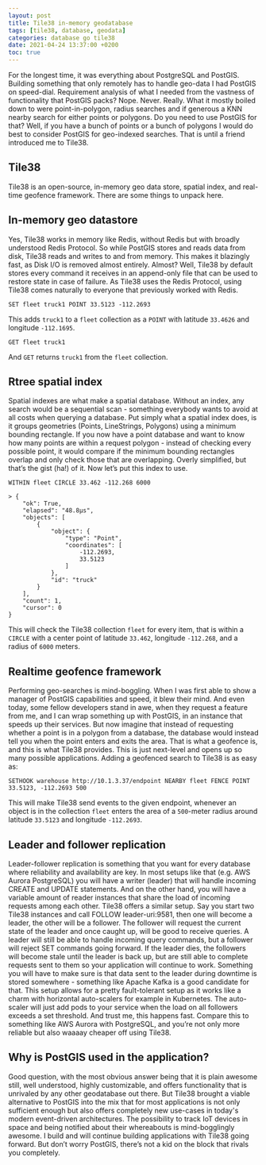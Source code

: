 ```yaml
---
layout: post
title: Tile38 in-memory geodatabase
tags: [tile38, database, geodata]
categories: database go tile38
date: 2021-04-24 13:37:00 +0200
toc: true
---
```


For the longest time, it was everything about PostgreSQL and PostGIS. Building something that only remotely has to handle geo-data I had PostGIS on speed-dial. Requirement analysis of what I needed from the vastness of functionality that PostGIS packs? Nope. Never. Really.
What it mostly boiled down to were point-in-polygon, radius searches and if generous a KNN nearby search for either points or polygons. Do you need to use PostGIS for that? Well, if you have a bunch of points or a bunch of polygons I would do best to consider PostGIS for geo-indexed searches. That is until a friend introduced me to Tile38.

## Tile38
Tile38 is an open-source, in-memory geo data store, spatial index, and real-time geofence framework.
There are some things to unpack here.

## In-memory geo datastore
Yes, Tile38 works in memory like Redis, without Redis but with broadly understood Redis Protocol. So while PostGIS stores and reads data from disk, Tile38 reads and writes to and from memory. This makes it blazingly fast, as Disk I/O is removed almost entirely. Almost? Well, Tile38 by default stores every command it receives in an append-only file that can be used to restore state in case of failure.
As Tile38 uses the Redis Protocol, using Tile38 comes naturally to everyone that previously worked with Redis.
```
SET fleet truck1 POINT 33.5123 -112.2693
```

This adds `truck1` to a `fleet` collection as a `POINT` with latitude `33.4626` and longitude `-112.1695`.

```
GET fleet truck1
```

And `GET` returns `truck1` from the `fleet` collection.

## Rtree spatial index
Spatial indexes are what make a spatial database. Without an index, any search would be a sequential scan - something everybody wants to avoid at all costs when querying a database. Put simply what a spatial index does, is it groups geometries (Points, LineStrings, Polygons) using a minimum bounding rectangle. If you now have a point database and want to know how many points are within a request polygon - instead of checking every possible point, it would compare if the minimum bounding rectangles overlap and only check those that are overlapping. Overly simplified, but that’s the gist (ha!) of it.
Now let’s put this index to use.
```
WITHIN fleet CIRCLE 33.462 -112.268 6000

> {
    "ok": True,
    "elapsed": "48.8µs",
    "objects": [
        {
            "object": {
                "type": "Point",
                "coordinates": [
                    -112.2693,
                    33.5123
                ]
            },
            "id": "truck"
        }
    ],
    "count": 1,
    "cursor": 0
}
```
This will check the Tile38 collection `fleet` for every item, that is within a `CIRCLE` with a center point of latitude `33.462`, longitude `-112.268`, and a radius of `6000` meters.

## Realtime geofence framework
Performing geo-searches is mind-boggling. When I was first able to show a manager of PostGIS capabilities and speed, it blew their mind. And even today, some fellow developers stand in awe, when they request a feature from me, and I can wrap something up with PostGIS, in an instance that speeds up their services. But now imagine that instead of requesting whether a point is in a polygon from a database, the database would instead tell you when the point enters and exits the area. That is what a geofence is, and this is what Tile38 provides. This is just next-level and opens up so many possible applications.
Adding a geofenced search to Tile38 is as easy as:
```
SETHOOK warehouse http://10.1.3.37/endpoint NEARBY fleet FENCE POINT 33.5123, -112.2693 500
```
This will make Tile38 send events to the given endpoint, whenever an object is in the collection `fleet` enters the area of a `500`-meter radius around latitude `33.5123` and longitude `-112.2693`.

## Leader and follower replication
Leader-follower replication is something that you want for every database where reliability and availability are key. In most setups like that (e.g. AWS Aurora PostgreSQL) you will have a writer (leader) that will handle incoming CREATE and UPDATE statements. And on the other hand, you will have a variable amount of reader instances that share the load of incoming requests among each other. Tile38 offers a similar setup. Say you start two Tile38 instances and call FOLLOW leader-uri:9581, then one will become a leader, the other will be a follower. The follower will request the current state of the leader and once caught up, will be good to receive queries. A leader will still be able to handle incoming query commands, but a follower will reject SET commands going forward. If the leader dies, the followers will become stale until the leader is back up, but are still able to complete requests sent to them so your application will continue to work. Something you will have to make sure is that data sent to the leader during downtime is stored somewhere - something like Apache Kafka is a good candidate for that. This setup allows for a pretty fault-tolerant setup as it works like a charm with horizontal auto-scalers for example in Kubernetes. The auto-scaler will just add pods to your service when the load on all followers exceeds a set threshold. And trust me, this happens fast. Compare this to something like AWS Aurora with PostgreSQL, and you’re not only more reliable but also waaaay cheaper off using Tile38.

## Why is PostGIS used in the application?
Good question, with the most obvious answer being that it is plain awesome still, well understood, highly customizable, and offers functionality that is unrivaled by any other geodatabase out there. But Tile38 brought a viable alternative to PostGIS into the mix that for most applications is not only sufficient enough but also offers completely new use-cases in today's modern event-driven architectures. The possibility to track IoT devices in space and being notified about their whereabouts is mind-bogglingly awesome. I build and will continue building applications with Tile38 going forward. But don’t worry PostGIS, there’s not a kid on the block that rivals you completely.